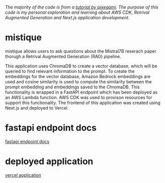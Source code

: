 _The majority of the code is from a [tutorial by pixegami](https://www.youtube.com/watch?v=ldFONBo2CR0&t=1694s). The purpose of this code is my personal exploration and learning about AWS CDK, Retrival Augmented Generation and Next.js application development._

# mistique

mistique allows users to ask questions about the Mistral7B reserach paper thorugh a Retrival Augmented Generation (RAG) pipeline.

This application uses ChromaDB to create a vector database, which will be queried to find relevant information to the prompt. To create the embeddings for the vector database, Amazon Bedrock embeddings are used and cosine similarity is used to compute the similarity between the prompt embedding and embeddings saved to the ChromaDB. This functionality is wrapped in a FastAPI endpoint which has been deployed as an AWS Lambda function. AWS CDK was used to provison resources for support this functionality. The frontend of this application was created using Next.js and deployed to Vercel.

# fastapi endpoint docs

[fastapi endpoint docs](https://oodh4zow7mwurrycf663bs7uwm0twcjp.lambda-url.us-east-1.on.aws/docs)

# deployed application

[vercel application](https://deploy-rag-to-aws-mu.vercel.app/)
